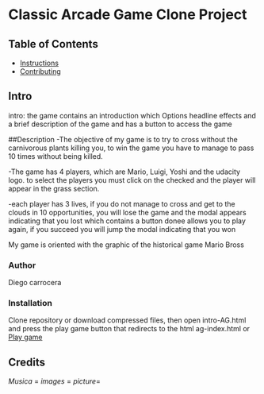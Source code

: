 # Classic Arcade Game Clone Project

## Table of Contents

- [Instructions](#instructions)
- [Contributing](#contributing)

## Intro

intro: the game contains an introduction which Options headline effects and a brief description of the game and has a button to access the   game

##Description
-The objective of my game is to try to cross without the carnivorous plants killing you, to win the game you have to manage to pass 10 times without being killed.

-The game has 4 players, which are Mario, Luigi, Yoshi and the udacity logo.
to select the players you must click on the checked and the player will appear in the grass section.

-each player has 3 lives, if you do not manage to cross and get to the clouds in 10 opportunities, you will lose the game and the modal appears indicating that you lost which contains a button donee allows you to play again, if you succeed you will jump the modal indicating that you won

My game is oriented with the graphic of the historical game Mario Bross

### Author ###
Diego carrocera

### Installation ###
Clone repository or download compressed files, then open intro-AG.html and press the play game button that redirects to the html ag-index.html or <a href="https://diegocarrocera.github.io/Frontend-udacity/intro-AG.html">Play game</a>

## Credits
_Musica_ = <a href="https://www.youtube.com/watch?v=P8kTJQEqqbI&t=28s"></a>
_images_ = <a href="https://www.canva.com/"></a>
_picture_= <a href="https://www.shutterstock.com/"></a>

    
